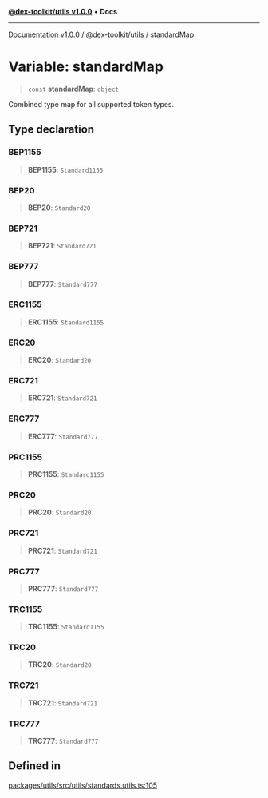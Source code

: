 [**@dex-toolkit/utils v1.0.0**](../README.md) • **Docs**

***

[Documentation v1.0.0](../../../packages.md) / [@dex-toolkit/utils](../README.md) / standardMap

# Variable: standardMap

> `const` **standardMap**: `object`

Combined type map for all supported token types.

## Type declaration

### BEP1155

> **BEP1155**: `Standard1155`

### BEP20

> **BEP20**: `Standard20`

### BEP721

> **BEP721**: `Standard721`

### BEP777

> **BEP777**: `Standard777`

### ERC1155

> **ERC1155**: `Standard1155`

### ERC20

> **ERC20**: `Standard20`

### ERC721

> **ERC721**: `Standard721`

### ERC777

> **ERC777**: `Standard777`

### PRC1155

> **PRC1155**: `Standard1155`

### PRC20

> **PRC20**: `Standard20`

### PRC721

> **PRC721**: `Standard721`

### PRC777

> **PRC777**: `Standard777`

### TRC1155

> **TRC1155**: `Standard1155`

### TRC20

> **TRC20**: `Standard20`

### TRC721

> **TRC721**: `Standard721`

### TRC777

> **TRC777**: `Standard777`

## Defined in

[packages/utils/src/utils/standards.utils.ts:105](https://github.com/niZmosis/dex-toolkit/blob/3d8b41b44787b30fbea5de3ab4737662ffb61bc8/packages/utils/src/utils/standards.utils.ts#L105)
